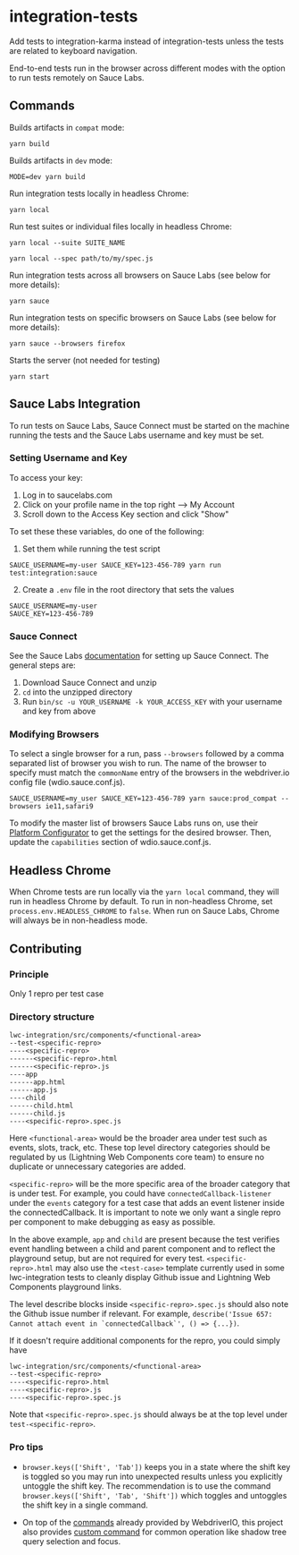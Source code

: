 # integration-tests

Add tests to integration-karma instead of integration-tests unless the tests are related to
keyboard navigation.

End-to-end tests run in the browser across different modes with the option to run tests remotely on Sauce Labs.

## Commands

Builds artifacts in `compat` mode:

```
yarn build
```

Builds artifacts in `dev` mode:

```
MODE=dev yarn build
```

Run integration tests locally in headless Chrome:

```
yarn local
```

Run test suites or individual files locally in headless Chrome:

```
yarn local --suite SUITE_NAME
```

```
yarn local --spec path/to/my/spec.js
```

Run integration tests across all browsers on Sauce Labs (see below for more details):

```
yarn sauce
```

Run integration tests on specific browsers on Sauce Labs (see below for more details):

```
yarn sauce --browsers firefox
```

Starts the server (not needed for testing)

```
yarn start
```

## Sauce Labs Integration

To run tests on Sauce Labs, Sauce Connect must be started on the machine running the tests and the Sauce Labs username and key must be set.

### Setting Username and Key

To access your key:

1. Log in to saucelabs.com
2. Click on your profile name in the top right --> My Account
3. Scroll down to the Access Key section and click "Show"

To set these these variables, do one of the following:

1. Set them while running the test script

```
SAUCE_USERNAME=my-user SAUCE_KEY=123-456-789 yarn run test:integration:sauce
```

2. Create a `.env` file in the root directory that sets the values

```
SAUCE_USERNAME=my-user
SAUCE_KEY=123-456-789
```

### Sauce Connect

See the Sauce Labs [documentation](https://wiki.saucelabs.com/display/DOCS/Setting+Up+Sauce+Connect+Proxy) for setting up Sauce Connect. The general steps are:

1. Download Sauce Connect and unzip
2. `cd` into the unzipped directory
3. Run `bin/sc -u YOUR_USERNAME -k YOUR_ACCESS_KEY` with your username and key from above

### Modifying Browsers

To select a single browser for a run, pass `--browsers` followed by a comma separated list of browser you wish to run. The name of the browser to specify must match the `commonName` entry of the browsers in the webdriver.io config file (wdio.sauce.conf.js).

```
SAUCE_USERNAME=my_user SAUCE_KEY=123-456-789 yarn sauce:prod_compat --browsers ie11,safari9
```

To modify the master list of browsers Sauce Labs runs on, use their [Platform Configurator](https://wiki.saucelabs.com/display/DOCS/Platform+Configurator#/) to get the settings for the desired browser. Then, update the `capabilities` section of wdio.sauce.conf.js.

## Headless Chrome

When Chrome tests are run locally via the `yarn local` command, they will run in headless Chrome by default. To run in non-headless Chrome, set `process.env.HEADLESS_CHROME` to `false`. When run on Sauce Labs, Chrome will always be in non-headless mode.

## Contributing

### Principle

Only 1 repro per test case

### Directory structure

```
lwc-integration/src/components/<functional-area>
--test-<specific-repro>
----<specific-repro>
------<specific-repro>.html
------<specific-repro>.js
----app
------app.html
------app.js
----child
------child.html
------child.js
----<specific-repro>.spec.js
```

Here `<functional-area>` would be the broader area under test such as events, slots, track, etc. These top level directory categories should be regulated by us (Lightning Web Components core team) to ensure no duplicate or unnecessary categories are added.

`<specific-repro>` will be the more specific area of the broader category that is under test. For example, you could have `connectedCallback-listener` under the `events` category for a test case that adds an event listener inside the connectedCallback. It is important to note we only want a single repro per component to make debugging as easy as possible.

In the above example, `app` and `child` are present because the test verifies event handling between a child and parent component and to reflect the playground setup, but are not required for every test. `<specific-repro>.html` may also use the `<test-case>` template currently used in some lwc-integration tests to cleanly display Github issue and Lightning Web Components playground links.

The level describe blocks inside `<specific-repro>.spec.js` should also note the Github issue number if relevant. For example, `` describe('Issue 657: Cannot attach event in `connectedCallback`', () => {...}) ``.

If it doesn't require additional components for the repro, you could simply have

```
lwc-integration/src/components/<functional-area>
--test-<specific-repro>
----<specific-repro>.html
----<specific-repro>.js
----<specific-repro>.spec.js
```

Note that `<specific-repro>.spec.js` should always be at the top level under `test-<specific-repro>`.

### Pro tips

-   `browser.keys(['Shift', 'Tab'])` keeps you in a state where the shift key is toggled so you may run into unexpected results unless you explicitly untoggle the shift key. The recommendation is to use the command `browser.keys(['Shift', 'Tab', 'Shift'])` which toggles and untoggles the shift key in a single command.

-   On top of the [commands](https://webdriver.io/docs/api.html) already provided by WebdriverIO, this project also provides [custom command](scripts/commands) for common operation like shadow tree query selection and focus.
